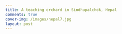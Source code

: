 ```yaml
---
title: A teaching orchard in Sindhupalchok, Nepal
comments: true
cover-img: /images/nepal7.jpg
layout: post
---
```



